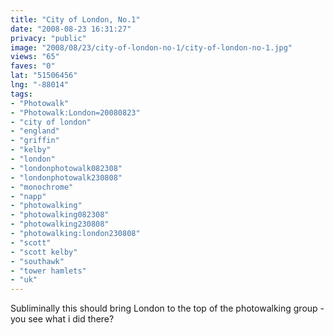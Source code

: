 ```yaml
---
title: "City of London, No.1"
date: "2008-08-23 16:31:27"
privacy: "public"
image: "2008/08/23/city-of-london-no-1/city-of-london-no-1.jpg"
views: "65"
faves: "0"
lat: "51506456"
lng: "-88014"
tags:
- "Photowalk"
- "Photowalk:London=20080823"
- "city of london"
- "england"
- "griffin"
- "kelby"
- "london"
- "londonphotowalk082308"
- "londonphotowalk230808"
- "monochrome"
- "napp"
- "photowalking"
- "photowalking082308"
- "photowalking230808"
- "photowalking:london230808"
- "scott"
- "scott kelby"
- "southawk"
- "tower hamlets"
- "uk"
---
```

Subliminally this should bring London to the top of the photowalking group - you see what i did there?<a href="/photos/2008/08/24/city-of-london-no1"></a>
